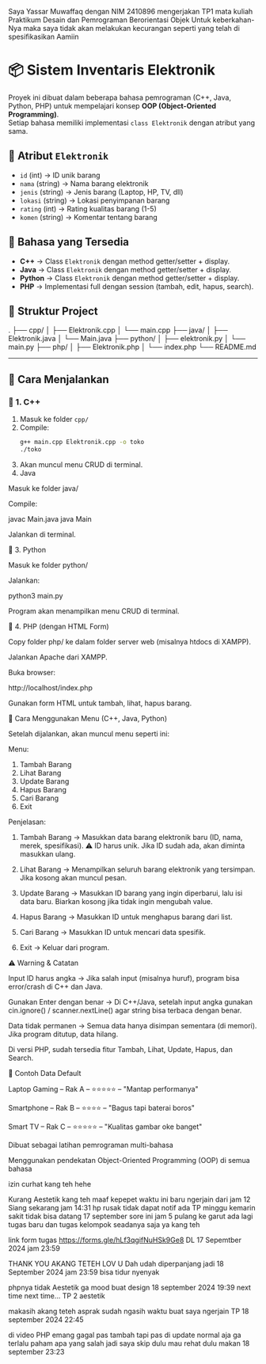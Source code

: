 Saya Yassar Muwaffaq dengan NIM 2410896 mengerjakan
TP1 mata kuliah Praktikum Desain dan Pemrograman Berorientasi Objek
Untuk keberkahan-Nya maka saya tidak akan
melakukan kecurangan seperti yang telah di spesifikasikan
                Aamiin

# 📦 Sistem Inventaris Elektronik

Proyek ini dibuat dalam beberapa bahasa pemrograman (C++, Java, Python, PHP) untuk mempelajari konsep **OOP (Object-Oriented Programming)**.  
Setiap bahasa memiliki implementasi `class Elektronik` dengan atribut yang sama.

## 📌 Atribut `Elektronik`
- `id` (int) → ID unik barang  
- `nama` (string) → Nama barang elektronik  
- `jenis` (string) → Jenis barang (Laptop, HP, TV, dll)  
- `lokasi` (string) → Lokasi penyimpanan barang  
- `rating` (int) → Rating kualitas barang (1-5)  
- `komen` (string) → Komentar tentang barang  

## 🚀 Bahasa yang Tersedia
- **C++** → Class `Elektronik` dengan method getter/setter + display.  
- **Java** → Class `Elektronik` dengan method getter/setter + display.  
- **Python** → Class `Elektronik` dengan method getter/setter + display.  
- **PHP** → Implementasi full dengan session (tambah, edit, hapus, search).  

## 📂 Struktur Project

.
├── cpp/
│ ├── Elektronik.cpp
│ └── main.cpp
├── java/
│ ├── Elektronik.java
│ └── Main.java
├── python/
│ ├── elektronik.py
│ └── main.py
├── php/
│ ├── Elektronik.php
│ └── index.php
└── README.md


---

## 🚀 Cara Menjalankan

### 🔹 1. C++
1. Masuk ke folder `cpp/`
2. Compile:
   ```bash
   g++ main.cpp Elektronik.cpp -o toko
   ./toko
3. Akan muncul menu CRUD di terminal.
2. Java

Masuk ke folder java/

Compile:

javac Main.java
java Main


Jalankan di terminal.

🔹 3. Python

Masuk ke folder python/

Jalankan:

python3 main.py


Program akan menampilkan menu CRUD di terminal.

🔹 4. PHP (dengan HTML Form)

Copy folder php/ ke dalam folder server web (misalnya htdocs di XAMPP).

Jalankan Apache dari XAMPP.

Buka browser:

http://localhost/index.php


Gunakan form HTML untuk tambah, lihat, hapus barang.

📖 Cara Menggunakan Menu (C++, Java, Python)

Setelah dijalankan, akan muncul menu seperti ini:

Menu:
1. Tambah Barang
2. Lihat Barang
3. Update Barang
4. Hapus Barang
5. Cari Barang
6. Exit

Penjelasan:

1. Tambah Barang → Masukkan data barang elektronik baru (ID, nama, merek, spesifikasi).
⚠️ ID harus unik. Jika ID sudah ada, akan diminta masukkan ulang.

2. Lihat Barang → Menampilkan seluruh barang elektronik yang tersimpan. Jika kosong akan muncul pesan.

3. Update Barang → Masukkan ID barang yang ingin diperbarui, lalu isi data baru. Biarkan kosong jika tidak ingin mengubah value.

4. Hapus Barang → Masukkan ID untuk menghapus barang dari list.

5. Cari Barang → Masukkan ID untuk mencari data spesifik.

6. Exit → Keluar dari program.

⚠️ Warning & Catatan

Input ID harus angka → Jika salah input (misalnya huruf), program bisa error/crash di C++ dan Java.

Gunakan Enter dengan benar → Di C++/Java, setelah input angka gunakan cin.ignore() / scanner.nextLine() agar string bisa terbaca dengan benar.

Data tidak permanen → Semua data hanya disimpan sementara (di memori). Jika program ditutup, data hilang.

Di versi PHP, sudah tersedia fitur Tambah, Lihat, Update, Hapus, dan Search.

📌 Contoh Data Default

Laptop Gaming – Rak A – ⭐⭐⭐⭐⭐ – "Mantap performanya"

Smartphone – Rak B – ⭐⭐⭐⭐ – "Bagus tapi baterai boros"

Smart TV – Rak C – ⭐⭐⭐⭐⭐ – "Kualitas gambar oke banget"

Dibuat sebagai latihan pemrograman multi-bahasa

Menggunakan pendekatan Object-Oriented Programming (OOP) di semua bahasa

izin curhat kang teh hehe

Kurang Aestetik kang teh maaf kepepet waktu ini baru ngerjain dari jam 12 Siang sekarang jam 14:31 
hp rusak tidak dapat notif ada TP minggu kemarin sakit tidak bisa datang 17 september sore ini jam 5 
pulang ke garut ada lagi tugas baru dan tugas kelompok seadanya saja ya kang teh 

link form tugas https://forms.gle/hLf3qgifNuHSk9Ge8 DL 17 Sepemtber 2024 jam 23:59

THANK YOU AKANG TETEH LOV U Dah udah diperpanjang jadi 18 September 2024 jam 23:59
bisa tidur nyenyak

phpnya tidak Aestetik ga mood buat design 18 september 2024 19:39
next time next time... TP 2 aestetik 

makasih akang teteh asprak sudah ngasih waktu buat saya ngerjain TP 18 september 2024 22:45

di video PHP emang gagal pas tambah tapi pas di update normal aja ga terlalu paham apa yang salah
jadi saya skip dulu mau rehat dulu makan 18 september 23:23
